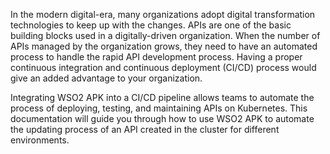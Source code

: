 In the modern digital-era, many organizations adopt digital transformation technologies to keep up with the changes. APIs are one of the basic building blocks used in a digitally-driven organization. When the number of APIs managed by the organization grows, they need to have an automated process to handle the rapid API development process. Having a proper continuous integration and continuous deployment (CI/CD) process would give an added advantage to your organization.

Integrating WSO2 APK into a CI/CD pipeline allows teams to automate the process of deploying, testing, and maintaining APIs on Kubernetes. This documentation will guide you through how to use WSO2 APK to automate the updating process of an API created in the cluster for different environments.
